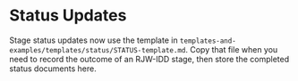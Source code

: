 # Status Updates

Stage status updates now use the template in
`templates-and-examples/templates/status/STATUS-template.md`. Copy that file when
you need to record the outcome of an RJW-IDD stage, then store the completed
status documents here.
